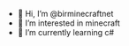 - 👋 Hi, I’m @birminecraftnet
- 👀 I’m interested in minecraft
- 🌱 I’m currently learning c#


<!---
birminecraftnet/birminecraftnet is a ✨ special ✨ repository because its `README.md` (this file) appears on your GitHub profile.
You can click the Preview link to take a look at your changes.
--->

